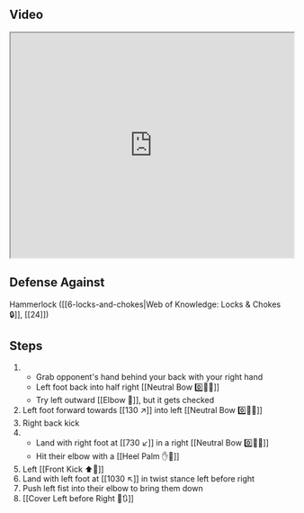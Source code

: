 
## Video

<iframe src="https://www.youtube.com/embed/kRBlmnNAyl8?start=180" width="100%" height="400"></iframe>

## Defense Against

Hammerlock ([[6-locks-and-chokes|Web of Knowledge: Locks & Chokes 🔒]], [[24]])

## Steps

1. - Grab opponent's hand behind your back with your right hand
    - Left foot back into half right [[Neutral Bow 0️⃣🧍‍♂️]]
    - Try left outward [[Elbow 💪]], but it gets checked
2. Left foot forward towards [[130 ↗️]] into left [[Neutral Bow 0️⃣🧍‍♂️]]
3. Right back kick
4. - Land with right foot at [[730 ↙️]] in a right [[Neutral Bow 0️⃣🧍‍♂️]]
    - Hit their elbow with a [[Heel Palm ✋🌴]]
5. Left [[Front Kick ⬆️🦵]] 
6. Land with left foot at [[1030 ↖️]] in twist stance left before right
7. Push left fist into their elbow to bring them down
8. [[Cover Left before Right 🦶🔃]]